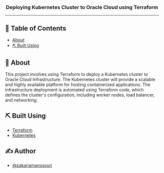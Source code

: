 <h3 align="center">Deploying Kubernetes Cluster to Oracle Cloud using Terraform</h3>

---

## 📝 Table of Contents
- [About](#about)
- [⛏️ Built Using](#built-using)

## 🧐 About <a name = "about"></a>
This project involves using Terraform to deploy a Kubernetes cluster to Oracle Cloud Infrastructure. The Kubernetes cluster will provide a scalable and highly available platform for hosting containerized applications. The infrastructure deployment is automated using Terraform code, which defines the cluster's configuration, including worker nodes, load balancer, and networking.

##  ⛏️ Built Using <a name = "built-using"></a>
- [Terraform](https://www.terraform.io/)
- [Kubernetes](https://kubernetes.io/)

## ✍️ Author <a name = "authors"></a>
- [@zakariamanssouri](https://github.com/zakariamanssouri)
